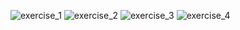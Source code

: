 ![exercise_1](https://github.com/nyckolas-work/hexlet.io/blob/master/exam_4_sql/1.jpg)
![exercise_2](https://github.com/nyckolas-work/hexlet.io/blob/master/exam_4_sql/2.jpg)
![exercise_3](https://github.com/nyckolas-work/hexlet.io/blob/master/exam_4_sql/3.jpg)
![exercise_4](https://github.com/nyckolas-work/hexlet.io/blob/master/exam_4_sql/4.jpg)
